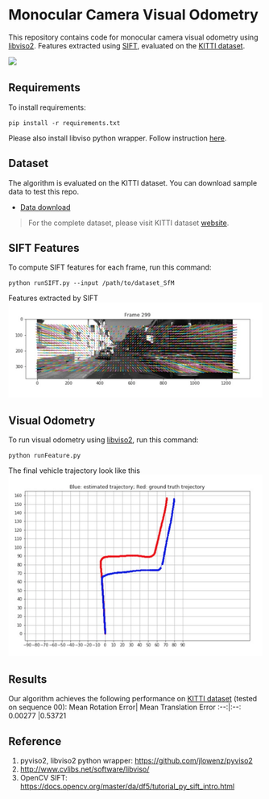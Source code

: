 # Monocular Camera Visual Odometry
This repository contains code for monocular camera visual odometry using [libviso2](http://www.cvlibs.net/software/libviso/). Features extracted using [SIFT](https://docs.opencv.org/master/da/df5/tutorial_py_sift_intro.html), evaluated on the [KITTI dataset](http://www.cvlibs.net/datasets/kitti/raw_data.php).

![](images/output3.gif)
## Requirements
To install requirements:
```setup
pip install -r requirements.txt
```
Please also install libviso python wrapper. Follow instruction [here](https://github.com/jlowenz/pyviso2#getting-started).


## Dataset
The algorithm is evaluated on the KITTI dataset. You can download sample data to test this repo. 
- [Data download](https://drive.google.com/file/d/1ec5Fe3p2Sf0j_wV6mE7JVVXXwwZejVZV/view?usp=sharing)

> For the complete dataset, please visit KITTI dataset [website](http://www.cvlibs.net/datasets/kitti/raw_data.php).

## SIFT Features
To compute SIFT features for each frame, run this command:

```train
python runSIFT.py --input /path/to/dataset_SfM
```
Features extracted by SIFT 
![](images/sample_frame.png)

## Visual Odometry
To run visual odometry using [libviso2](http://www.cvlibs.net/software/libviso/), run this command:
```
python runFeature.py
```

The final vehicle trajectory look like this
![](images/path.png)

## Results
Our algorithm achieves the following performance on [KITTI dataset](http://www.cvlibs.net/datasets/kitti/raw_data.php) (tested on sequence 00):
Mean Rotation Error| Mean Translation Error
:--:|:--:
0.00277 |0.53721

## Reference
1. pyviso2, libviso2 python wrapper: https://github.com/jlowenz/pyviso2
2. http://www.cvlibs.net/software/libviso/
3. OpenCV SIFT: https://docs.opencv.org/master/da/df5/tutorial_py_sift_intro.html